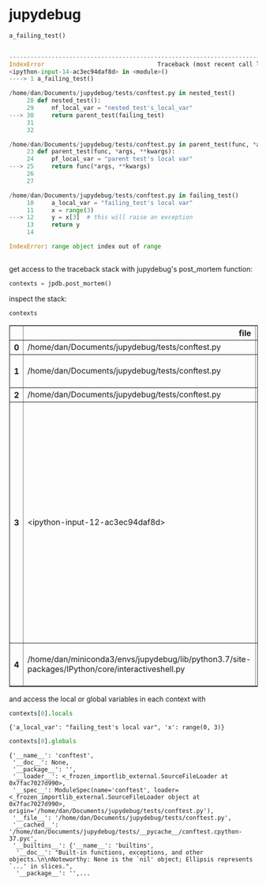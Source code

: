# jupydebug

```python
a_failing_test()
```

```python

---------------------------------------------------------------------------
IndexError                                Traceback (most recent call last)
<ipython-input-14-ac3ec94daf8d> in <module>()
----> 1 a_failing_test()

/home/dan/Documents/jupydebug/tests/conftest.py in nested_test()
     28 def nested_test():
     29     nf_local_var = "nested_test's_local_var"
---> 30     return parent_test(failing_test)
     31 
     32 

/home/dan/Documents/jupydebug/tests/conftest.py in parent_test(func, *args, **kwargs)
     23 def parent_test(func, *args, **kwargs):
     24     pf_local_var = "parent test's local var"
---> 25     return func(*args, **kwargs)
     26 
     27 

/home/dan/Documents/jupydebug/tests/conftest.py in failing_test()
     10     a_local_var = "failing_test's local var"
     11     x = range(3)
---> 12     y = x[3]  # this will raise an exception
     13     return y
     14 

IndexError: range object index out of range
    
```

get access to the traceback stack with jupydebug's post_mortem function:

```python
contexts = jpdb.post_mortem()
```
inspect the stack:
```python
contexts
```

<table border="1" class="dataframe">
  <thead>
    <tr style="text-align: right;">
      <th></th>
      <th>file</th>
      <th>line</th>
      <th>calling</th>
      <th>locals</th>
    </tr>
  </thead>
  <tbody>
    <tr>
      <th>0</th>
      <td>/home/dan/Documents/jupydebug/tests/conftest.py</td>
      <td>12</td>
      <td>failing_test</td>
      <td>(a_local_var, x)</td>
    </tr>
    <tr>
      <th>1</th>
      <td>/home/dan/Documents/jupydebug/tests/conftest.py</td>
      <td>25</td>
      <td>parent_test</td>
      <td>(func, args, kwargs, pf_local_var)</td>
    </tr>
    <tr>
      <th>2</th>
      <td>/home/dan/Documents/jupydebug/tests/conftest.py</td>
      <td>30</td>
      <td>nested_test</td>
      <td>(nf_local_var)</td>
    </tr>
    <tr>
      <th>3</th>
      <td>&lt;ipython-input-12-ac3ec94daf8d&gt;</td>
      <td>1</td>
      <td>&lt;module&gt;</td>
      <td>(__name__, __doc__, __package__, __loader__, __spec__, __builtin__, __builtins__, _ih, _oh, _dh, _sh, In, Out, get_ipython, exit, quit, _, __, ___, sys, _i, _ii, _iii, _i1, context, jpdb, conftest, _i2, contexts, _i3, _3, _i4, _i5, _i6, _6, _i7, debugger, _7, _i8, _8, _i9, _i10, _i11, a_failing_test, _i12, _i13, _13, _i14, df, _i15, _15, _i16)</td>
    </tr>
    <tr>
      <th>4</th>
      <td>/home/dan/miniconda3/envs/jupydebug/lib/python3.7/site-packages/IPython/core/interactiveshell.py</td>
      <td>2898</td>
      <td>run_code</td>
      <td>(self, code_obj, result, old_excepthook, outflag)</td>
    </tr>
  </tbody>
</table>

and access the local or global variables in each context with

```python
contexts[0].locals
```

```
{'a_local_var': "failing_test's local var", 'x': range(0, 3)}
```

```python
contexts[0].globals
```

```
{'__name__': 'conftest',
 '__doc__': None,
 '__package__': '',
 '__loader__': <_frozen_importlib_external.SourceFileLoader at 0x7fac7027d990>,
 '__spec__': ModuleSpec(name='conftest', loader=<_frozen_importlib_external.SourceFileLoader object at 0x7fac7027d990>, origin='/home/dan/Documents/jupydebug/tests/conftest.py'),
 '__file__': '/home/dan/Documents/jupydebug/tests/conftest.py',
 '__cached__': '/home/dan/Documents/jupydebug/tests/__pycache__/conftest.cpython-37.pyc',
 '__builtins__': {'__name__': 'builtins',
  '__doc__': "Built-in functions, exceptions, and other objects.\n\nNoteworthy: None is the `nil' object; Ellipsis represents `...' in slices.",
  '__package__': '',...
```

